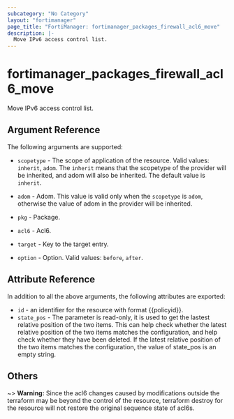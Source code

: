 ```yaml
---
subcategory: "No Category"
layout: "fortimanager"
page_title: "FortiManager: fortimanager_packages_firewall_acl6_move"
description: |-
  Move IPv6 access control list.
---
```


# fortimanager_packages_firewall_acl6_move
Move IPv6 access control list.

## Argument Reference


The following arguments are supported:

* `scopetype` - The scope of application of the resource. Valid values: `inherit`, `adom`. The `inherit` means that the scopetype of the provider will be inherited, and adom will also be inherited. The default value is `inherit`.
* `adom` - Adom. This value is valid only when the `scopetype` is `adom`, otherwise the value of adom in the provider will be inherited.
* `pkg` - Package.
* `acl6` - Acl6.

* `target` - Key to the target entry.
* `option` - Option. Valid values: `before`, `after`.


## Attribute Reference

In addition to all the above arguments, the following attributes are exported:
* `id` - an identifier for the resource with format {{policyid}}.
* `state_pos` - The parameter is read-only, it is used to get the lastest relative position of the two items. This can help check whether the latest relative position of the two items matches the configuration, and help check whether they have been deleted. If the latest relative position of the two items matches the configuration, the value of state_pos is an empty string.

## Others

~> **Warning:** Since the acl6 changes caused by modifications outside the terraform may be beyond the control of the resource, terraform destroy for the resource will not restore the original sequence state of acl6s.
